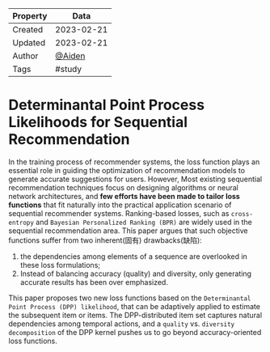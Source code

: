 | Property  | Data |
|-|-|
| Created | 2023-02-21 |
| Updated | 2023-02-21 |
| Author | [@Aiden](https://github.com/Aidenzich) |
| Tags | #study |

# Determinantal Point Process Likelihoods for Sequential Recommendation
In the training process of recommender systems, the loss function plays an essential role in guiding the optimization of recommendation models to generate accurate suggestions for users. 
However, Most existing sequential recommendation techniques focus on designing algorithms or neural network architectures, and **few efforts have been made to tailor loss functions** that fit naturally into the practical application scenario of sequential recommender systems.
Ranking-based losses, such as `cross-entropy` and `Bayesian Personalized Ranking (BPR)` are widely used in the sequential recommendation area. 
This paper argues that such objective functions suffer from two inherent(固有) drawbacks(缺陷): 
1.  the dependencies among elements of a sequence are overlooked in these loss formulations; 
2.  Instead of balancing accuracy (quality) and diversity, only generating accurate results has been over emphasized. 


This paper proposes two new loss functions based on the `Determinantal Point Process (DPP) likelihood`, that can be adaptively applied to estimate the subsequent item or items. The DPP-distributed item set captures natural dependencies among temporal actions, and a `quality` vs. `diversity decomposition` of the DPP kernel pushes us to go beyond accuracy-oriented loss functions. 